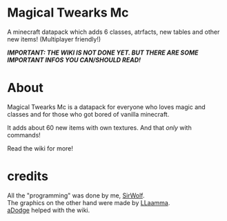 # Magical Twearks Mc
A minecraft datapack which adds 6 classes, atrfacts, new tables and other new items! (Multiplayer friendly!)

***IMPORTANT: THE WIKI IS NOT DONE YET. BUT THERE ARE SOME IMPORTANT INFOS YOU CAN/SHOULD READ!***
# About
Magical Twearks Mc is a datapack for everyone who loves magic and classes and for those who got bored of vanilla minecraft.

It adds about 60 new items with own textures. 
And that *only* with commands!

Read the wiki for more!

# credits
All the "programming" was done by me, [SirWolf](https://github.com/SirWolfi). \
The graphics on the other hand were made by [LLaamma](https://github.com/llaamma). \
[aDodge](https://github.com/1Dodge) helped with the wiki.
